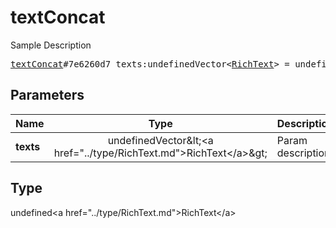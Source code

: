 # textConcat

Sample Description

<pre>
<a href="../constructor/textConcat.md">textConcat</a>#7e6260d7 texts:undefinedVector&lt;<a href="../type/RichText.md">RichText</a>&gt; = undefined<a href="../type/RichText.md">RichText</a>;
</pre>

## Parameters

| Name | Type | Description |
|------|:----:|-------------|
| **texts** | undefinedVector&amp;lt;&lt;a href=&#34;../type/RichText.md&#34;&gt;RichText&lt;/a&gt;&amp;gt; | Param description |

## Type

undefined&lt;a href=&#34;../type/RichText.md&#34;&gt;RichText&lt;/a&gt;
